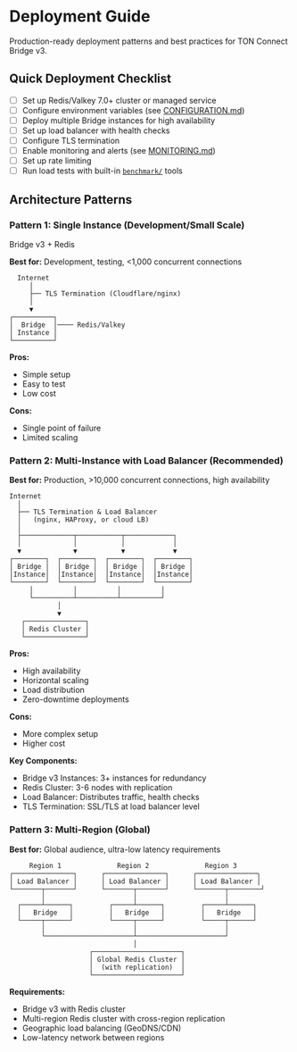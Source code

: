 # Deployment Guide

Production-ready deployment patterns and best practices for TON Connect Bridge v3.

## Quick Deployment Checklist

- [ ] Set up Redis/Valkey 7.0+ cluster or managed service
- [ ] Configure environment variables (see [CONFIGURATION.md](CONFIGURATION.md))
- [ ] Deploy multiple Bridge instances for high availability
- [ ] Set up load balancer with health checks
- [ ] Configure TLS termination
- [ ] Enable monitoring and alerts (see [MONITORING.md](MONITORING.md))
- [ ] Set up rate limiting
- [ ] Run load tests with built-in [`benchmark/`](../benchmark/) tools

## Architecture Patterns

### Pattern 1: Single Instance (Development/Small Scale)

Bridge v3 + Redis

**Best for:** Development, testing, <1,000 concurrent connections

```
  Internet
     │
     ├── TLS Termination (Cloudflare/nginx)
     │
     ▼
┌──────────┐
│  Bridge  │──── Redis/Valkey
│ Instance │
└──────────┘
```

**Pros:**
- Simple setup
- Easy to test
- Low cost

**Cons:**
- Single point of failure
- Limited scaling

### Pattern 2: Multi-Instance with Load Balancer (Recommended)

**Best for:** Production, >10,000 concurrent connections, high availability

```
Internet
  │
  ├── TLS Termination & Load Balancer
  │   (nginx, HAProxy, or cloud LB)
  │
  ├─────────────┬───────────┬────────────┐
  │             │           │            │
  ▼             ▼           ▼            ▼
┌────────┐  ┌────────┐  ┌────────┐  ┌────────┐
│ Bridge │  │ Bridge │  │ Bridge │  │ Bridge │
│Instance│  │Instance│  │Instance│  │Instance│
└────────┘  └────────┘  └────────┘  └────────┘
     │          │          │          │
     └──────────┴──────────┴──────────┘
            │
            ▼
   ┌───────────────┐
   │ Redis Cluster │
   └───────────────┘
```

**Pros:**
- High availability
- Horizontal scaling
- Load distribution
- Zero-downtime deployments

**Cons:**
- More complex setup
- Higher cost

**Key Components:**
- Bridge v3 Instances: 3+ instances for redundancy
- Redis Cluster: 3-6 nodes with replication
- Load Balancer: Distributes traffic, health checks
- TLS Termination: SSL/TLS at load balancer level

### Pattern 3: Multi-Region (Global)

**Best for:** Global audience, ultra-low latency requirements

```
     Region 1              Region 2              Region 3
┌───────────────┐      ┌───────────────┐      ┌───────────────┐
│ Load Balancer │      │ Load Balancer │      │ Load Balancer │
└───────┬───────┘      └───────┬───────┘      └───────┬────────┘
        │                      │                      │
  ┌─────┴──────┐         ┌─────┴──────┐         ┌─────┴──────┐
  │   Bridge   │         │   Bridge   │         │   Bridge   │
  └─────┬──────┘         └─────┬──────┘         └─────┬──────┘
        │                      │                      │
        └──────────────────────┴──────────────────────┘
                               │
                    ┌──────────────────────┐
                    │ Global Redis Cluster │
                    │  (with replication)  │
                    └──────────────────────┘
```

**Requirements:**
- Bridge v3 with Redis cluster
- Multi-region Redis cluster with cross-region replication
- Geographic load balancing (GeoDNS/CDN)
- Low-latency network between regions


